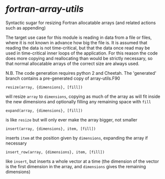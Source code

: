 *fortran-array-utils*
===================

Syntactic sugar for resizing Fortran allocatable arrays (and related actions such as appending) 

The target use case for this module is reading in data from a file or files, where it is not known in advance how big the file is.
It is assumed that reading the data is not time-critical, but that the data once read may be used in time-critical inner loops of the application.
For this reason the code does more copying and reallocating than would be strictly necessary, so that normal allocatable arrays of the correct size
are always used.

N.B. The code generation requires python 2 and Cheetah. The 'generated' branch contains a pre-generated copy of array-utils.F90

    resize(array, {dimensions}, [fill])
will resize `array` to `dimensions`, copying as much of the array as will fit inside the new dimensions and optionally filling any remaining space with `fill`

    expand(array, {dimensions}, [fill])
is like `resize` but will only ever make the array bigger, not smaller

    insert(array, {dimensions}, item, [fill])
inserts `item` at the position given by `dimensions`, expanding the array if necessary

    insert_row(array, {dimensions}, item, [fill])
like `insert`, but inserts a whole vector at a time (the dimension of the vector is the first dimension in the array, and `dimensions` gives the remaining dimensions)


